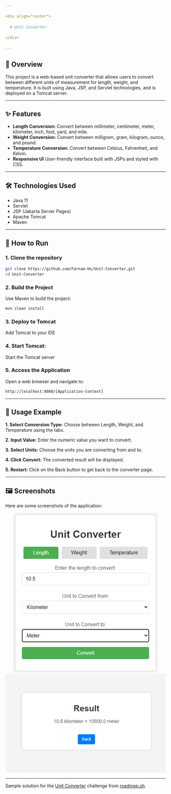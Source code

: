 ```yaml
---

<div align="center">

  # Unit Converter
  
</div>
  
---
```


## 🎯 Overview

This project is a web-based unit converter that allows users to convert between different units of measurement for length, weight, and temperature. It is built using Java, JSP, and Servlet technologies, and is deployed on a Tomcat server.

---

## ✨ Features

- **Length Conversion:** Convert between millimeter, centimeter, meter, kilometer, inch, foot, yard, and mile.
- **Weight Conversion:** Convert between milligram, gram, kilogram, ounce, and pound.
- **Temperature Conversion:** Convert between Celsius, Fahrenheit, and Kelvin.
- **Responsive UI** User-friendly interface built with JSPs and styled with CSS.

---

## 🛠️ Technologies Used
- Java 11
- Servlet
- JSP (Jakarta Server Pages)
- Apache Tomcat
- Maven

---

## 🚀 How to Run

### 1. Clone the repository

```bash
git clone https://github.com/Farnam-Hs/Unit-Converter.git
cd Unit-Converter
```

### 2. Build the Project
Use Maven to build the project:
```bash
mvn clean install
```

### 3. Deploy to Tomcat
Add Tomcat to your IDE

### 4. Start Tomcat:
Start the Tomcat server

### 5. Access the Application
Open a web browser and navigate to:
```bash
http://localhost:8080/[Application-Context]
```

---

## 📘 Usage Example

**1. Select Conversion Type:** Choose between Length, Weight, and Temperature using the tabs.

**2. Input Value:** Enter the numeric value you want to convert.

**3. Select Units:** Choose the units you are converting from and to.

**4. Click Convert:** The converted result will be displayed.

**5. Restart:** Click on the Back button to get back to the converter page.

---

## 🖼️ Screenshots

Here are some screenshots of the application:

<p align="center">
  <img src="images/convert.png" alt="Convert Form" width="454"/>
<img src="images/result.png" alt="Result Page" height="" width="611"/>
</p>

---

Sample solution for the [Unit Converter](https://roadmap.sh/projects/unit-converter) challenge from [roadmap.sh](https://roadmap.sh/).